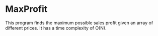 MaxProfit
=========

This program finds the maximum possible sales profit given an array of different prices. It has a time complexity of O(N).
